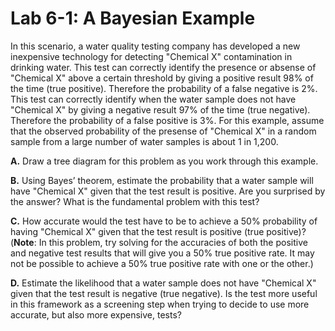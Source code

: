 # Lab 6-1: A Bayesian Example

In this scenario, a water quality testing company has developed a new inexpensive technology for detecting "Chemical X" contamination in drinking water. This test can correctly identify the presence or absense of "Chemical X" above a certain threshold by giving a positive result 98% of the time (true positive). Therefore the probability of a false negative is 2%. This test can correctly identify when the water sample does not have "Chemical X" by giving a negative result 97% of the time (true negative). Therefore the probability of a false positive is 3%. For this example, assume that the observed probability of the presense of "Chemical X" in a random sample from a large number of water samples is about 1 in 1,200.

 **A.** Draw a tree diagram for this problem as you work through this example.

 **B.** Using Bayes’ theorem, estimate the probability that a water sample will have "Chemical X" given that the test result is positive. Are you surprised by the answer? What is the fundamental problem with this test?
 
 **C.** How accurate would the test have to be to achieve a 50% probability of having "Chemical X" given that the test result is positive (true positive)? (**Note**: In this problem, try solving for the accuracies of both the positive and negative test results that will give you a 50% true positive rate. It may not be possible to achieve a 50% true positive rate with one or the other.)

 **D.** Estimate the likelihood that a water sample does not have "Chemical X" given that the test result is negative (true negative). Is the test more useful in this framework as a screening step when trying to decide to use more accurate, but also more expensive, tests?